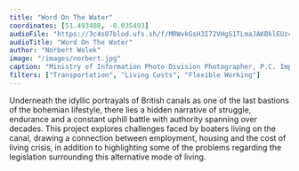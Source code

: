 ```yaml
---
title: "Word On The Water"
coordinates: [51.493488, -0.035493]
audioFile: "https://3c4s07blod.ufs.sh/f/MRWvkGsH3I72VHgS1TLmaJAKBklEUzcHGfStyvuh2brFi3NW"
audioTitle: "Word On The Water"
author: "Norbert Wolek"
image: "/images/norbert.jpg"
caption: "Ministry of Information Photo Division Photographer, P.C. Imperial War Museum"
filters: ["Transportation", "Living Costs", "Flexible Working"]
---
```


Underneath the idyllic portrayals of British canals as one of the last bastions of the bohemian lifestyle, there lies a hidden narrative of struggle, endurance and a constant uphill battle with authority spanning over decades. This project explores challenges faced by boaters living on the canal, drawing a connection between employment, housing and the cost of living crisis, in addition to highlighting some of the problems regarding the legislation surrounding this alternative mode of living.
